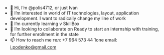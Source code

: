 - 👋 Hi, I’m @polis4712, or just Ivan
- 👀 I’m interested in  world of IT technologies, layout, application development. I want to radically change my line of work
- 🌱 I’m currently learning  v SkillBox
- 💞️ I’m looking to collaborate on Ready to start an internship with training, for further enrollment in the state
- 📫 How to reach me  тел: +7 964 573 44 1one  email: i.podenko@gmail.com 

<!---
polis4712/polis4712 is a ✨ special ✨ repository because its `README.md` (this file) appears on your GitHub profile.
You can click the Preview link to take a look at your changes.
--->
